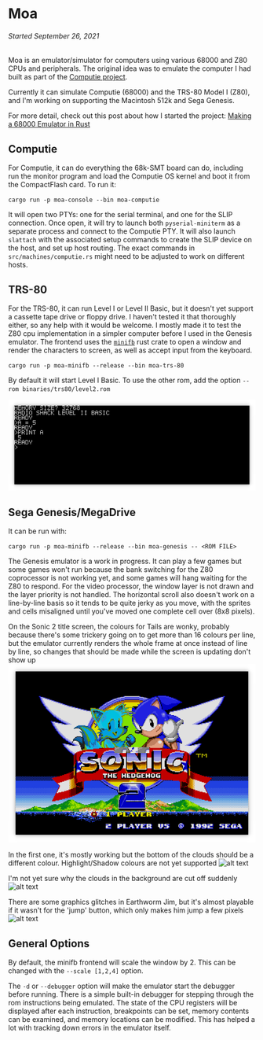 
Moa
===

###### *Started September 26, 2021*

Moa is an emulator/simulator for computers using various 68000 and Z80 CPUs and
peripherals.  The original idea was to emulate the computer I had built as part
of the [Computie project](https://jabberwocky.ca/projects/computie/).

Currently it can simulate Computie (68000) and the TRS-80 Model I (Z80), and I'm
working on supporting the Macintosh 512k and Sega Genesis.

For more detail, check out this post about how I started the project:
[Making a 68000 Emulator in Rust](https://jabberwocky.ca/posts/2021-11-making_an_emulator.html)


Computie
--------

For Computie, it can do everything the 68k-SMT board can do, including run the
monitor program and load the Computie OS kernel and boot it from the
CompactFlash card.  To run it:
```
cargo run -p moa-console --bin moa-computie
```
It will open two PTYs: one for the serial terminal, and one for the SLIP
connection.  Once open, it will try to launch both `pyserial-miniterm` as a
separate process and connect to the Computie PTY.  It will also launch
`slattach` with the associated setup commands to create the SLIP device on the
host, and set up host routing.  The exact commands in
`src/machines/computie.rs` might need to be adjusted to work on different
hosts.

TRS-80
------

For the TRS-80, it can run Level I or Level II Basic, but it doesn't yet
support a cassette tape drive or floppy drive.  I haven't tested it that
thoroughly either, so any help with it would be welcome.  I mostly made it to
test the Z80 cpu implementation in a simpler computer before I used in the
Genesis emulator.  The frontend uses the
[`minifb`](https://github.com/emoon/rust_minifb) rust crate to open a window
and render the characters to screen, as well as accept input from the keyboard.
```
cargo run -p moa-minifb --release --bin moa-trs-80
```
By default it will start Level I Basic.  To use the other rom, add the option
`--rom binaries/trs80/level2.rom`

![alt text](images/trs-80-level-ii-basic.png)

Sega Genesis/MegaDrive
----------------------

It can be run with:
```
cargo run -p moa-minifb --release --bin moa-genesis -- <ROM FILE>
```

The Genesis emulator is a work in progress.  It can play a few games but some
games won't run because the bank switching for the Z80 coprocessor is not
working yet, and some games will hang waiting for the Z80 to respond.  For the
video processor, the window layer is not drawn and the layer priority is not
handled.  The horizontal scroll also doesn't work on a line-by-line basis so it
tends to be quite jerky as you move, with the sprites and cells misaligned
until you've moved one complete cell over (8x8 pixels).

On the Sonic 2 title screen, the colours for Tails are wonky, probably because
there's some trickery going on to get more than 16 colours per line, but the
emulator currently renders the whole frame at once instead of line by line, so
changes that should be made while the screen is updating don't show up
![alt text](images/sega-genesis-sonic2-title.png)

In the first one, it's mostly working but the bottom of the clouds should be a
different colour.  Highlight/Shadow colours are not yet supported
![alt text](sega-genesis-sonic2-start.png)

I'm not yet sure why the clouds in the background are cut off suddenly
![alt text](sega-genesis-sonic2-bridge.png)

There are some graphics glitches in Earthworm Jim, but it's almost playable if it
wasn't for the 'jump' button, which only makes him jump a few pixels
![alt text](sega-genesis-earthworm-jim.png)


General Options
---------------

By default, the minifb frontend will scale the window by 2.  This can be
changed with the `--scale [1,2,4]` option.

The `-d` or `--debugger` option will make the emulator start the debugger
before running.  There is a simple built-in debugger for stepping through
the rom instructions being emulated.  The state of the CPU registers will
be displayed after each instruction, breakpoints can be set, memory contents
can be examined, and memory locations can be modified.  This has helped a lot
with tracking down errors in the emulator itself.

